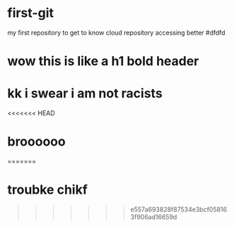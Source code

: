 # first-git
my first repository to get to know cloud repository accessing better 
#dfdfd
# wow this is like a h1 bold header
<h1>kk i swear i am not racists</h1>
<<<<<<< HEAD

# broooooo
=======
# troubke chikf
>>>>>>> e557a693828f87534e3bcf058163f906ad16659d
